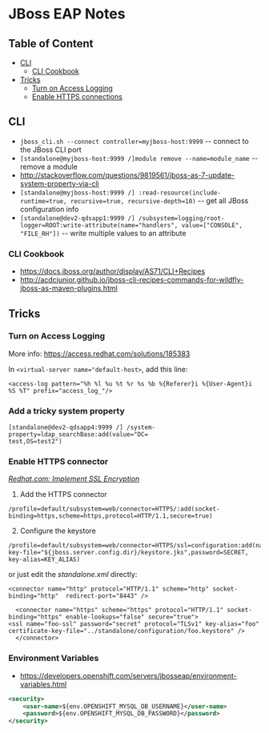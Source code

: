 JBoss EAP Notes
===============

Table of Content
----------------

* [CLI](#cli)
  * [CLI Cookbook](#cli-cookbook)  
* [Tricks](#tricks)
  * [Turn on Access Logging](#turn-on-access-logging)
  * [Enable HTTPS connections](#enable-https-connector)

## CLI

+ `jboss_cli.sh --connect controller=myjboss-host:9999` -- connect to the JBoss CLI port
+ `[standalone@myjboss-host:9999 /]module remove --name=module_name` -- remove a module
+ http://stackoverflow.com/questions/9819561/jboss-as-7-update-system-property-via-cli
+ `[standalone@myjboss-host:9999 /] :read-resource(include-runtime=true, recursive=true, recursive-depth=10)` -- get all JBoss configuration info
+ `[standalone@dev2-qdsapp1:9999 /] /subsystem=logging/root-logger=ROOT:write-attribute(name="handlers", value=["CONSOLE", "FILE_RH"])` -- write multiple values to an attribute


### CLI Cookbook 

+ <https://docs.jboss.org/author/display/AS71/CLI+Recipes>
+ http://acdcjunior.github.io/jboss-cli-recipes-commands-for-wildfly-jboss-as-maven-plugins.html

## Tricks

### Turn on Access Logging

More info: <https://access.redhat.com/solutions/185383>

In `<virtual-server name="default-host>`, add this line:

```
<access-log pattern="%h %l %u %t %r %s %b %{Referer}i %{User-Agent}i %S %T" prefix="access_log_"/>
```

### Add a tricky system property
```
[standalone@dev2-qdsapp4:9999 /] /system-property=ldap_searchBase:add(value="DC=
test,OS=test2")
```

### Enable HTTPS connector

_[Redhat.com: Implement SSL Encryption](https://access.redhat.com/documentation/en-US/JBoss_Enterprise_Application_Platform/6.1/html/Security_Guide/Implement_SSL_Encryption_for_the_JBoss_Enterprise_Application_Platform_Web_Server1.html)_

1. Add the HTTPS connector  
  ```
  /profile=default/subsystem=web/connector=HTTPS/:add(socket-binding=https,scheme=https,protocol=HTTP/1.1,secure=true)
  ```
2. Configure the keystore  
  ```
  /profile=default/subsystem=web/connector=HTTPS/ssl=configuration:add(name=https,certificate-key-file="${jboss.server.config.dir}/keystore.jks",password=SECRET, key-alias=KEY_ALIAS)
  ```
  
or just edit the _standalone.xml_ directly:

```
<connector name="http" protocol="HTTP/1.1" scheme="http" socket-binding="http"  redirect-port="8443" />
 
  <connector name="https" scheme="https" protocol="HTTP/1.1" socket-binding="https" enable-lookups="false" secure="true">
<ssl name="foo-ssl" password="secret" protocol="TLSv1" key-alias="foo" certificate-key-file="../standalone/configuration/foo.keystore" />
  </connector>
```

### Environment Variables

- https://developers.openshift.com/servers/jbosseap/environment-variables.html

```xml
<security>
    <user-name>${env.OPENSHIFT_MYSQL_DB_USERNAME}</user-name>
    <password>${env.OPENSHIFT_MYSQL_DB_PASSWORD}</password>
</security>
```


